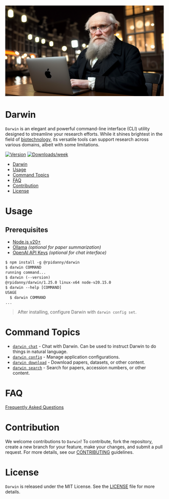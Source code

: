 ![alt text](darwin.png 'Darwin')

# Darwin

`Darwin` is an elegant and powerful command-line interface (CLI) utility designed to streamline your research efforts. While it shines brightest in the field of [biotechnology](https://en.wikipedia.org/wiki/Biotechnology), its versatile tools can support research across various domains, albeit with some limitations.

[![Version](https://img.shields.io/npm/v/@rpidanny/darwin.svg)](https://npmjs.org/package/@rpidanny/darwin)
[![Downloads/week](https://img.shields.io/npm/dw/@rpidanny/darwin.svg)](https://npmjs.org/package/@rpidanny/darwin)

<!-- toc -->
* [Darwin](#darwin)
* [Usage](#usage)
* [Command Topics](#command-topics)
* [FAQ](#faq)
* [Contribution](#contribution)
* [License](#license)
<!-- tocstop -->

# Usage

## Prerequisites

- [Node.js v20+](https://nodejs.org/en/download/prebuilt-installer)
- [Ollama](https://ollama.com/) _(optional for paper summarization)_
- [OpenAI API Keys](https://platform.openai.com/settings/profile?tab=api-keys) _(optional for chat interface)_

<!-- usage -->
```sh-session
$ npm install -g @rpidanny/darwin
$ darwin COMMAND
running command...
$ darwin (--version)
@rpidanny/darwin/1.25.0 linux-x64 node-v20.15.0
$ darwin --help [COMMAND]
USAGE
  $ darwin COMMAND
...
```
<!-- usagestop -->

> After installing, configure Darwin with `darwin config set`.

<!-- commands -->
# Command Topics

* [`darwin chat`](docs/chat.md) - Chat with Darwin. Can be used to instruct Darwin to do things in natural language.
* [`darwin config`](docs/config.md) - Manage application configurations.
* [`darwin download`](docs/download.md) - Download papers, datasets, or other content.
* [`darwin search`](docs/search.md) - Search for papers, accession numbers, or other content.

<!-- commandsstop -->

# FAQ

[Frequently Asked Questions](docs/faq.md)

# Contribution

We welcome contributions to `Darwin`! To contribute, fork the repository, create a new branch for your feature, make your changes, and submit a pull request. For more details, see our [CONTRIBUTING](CONTRIBUTING.md) guidelines.

# License

`Darwin` is released under the MIT License. See the [LICENSE](LICENSE) file for more details.
